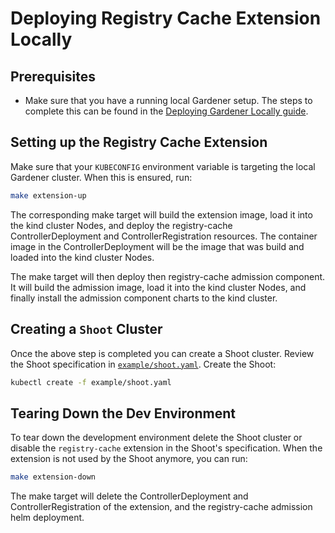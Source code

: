 # Deploying Registry Cache Extension Locally

## Prerequisites

- Make sure that you have a running local Gardener setup. The steps to complete this can be found in the [Deploying Gardener Locally guide](https://github.com/gardener/gardener/blob/master/docs/deployment/getting_started_locally.md).

## Setting up the Registry Cache Extension

Make sure that your `KUBECONFIG` environment variable is targeting the local Gardener cluster. When this is ensured, run: 

```bash
make extension-up
```

The corresponding make target will build the extension image, load it into the kind cluster Nodes, and deploy the registry-cache ControllerDeployment and ControllerRegistration resources. The container image in the ControllerDeployment will be the image that was build and loaded into the kind cluster Nodes.

The make target will then deploy then registry-cache admission component. It will build the admission image, load it into the kind cluster Nodes, and finally install the admission component charts to the kind cluster.

## Creating a `Shoot` Cluster

Once the above step is completed you can create a Shoot cluster. Review the Shoot specification in [`example/shoot.yaml`](../../example/shoot.yaml). Create the Shoot:

```bash
kubectl create -f example/shoot.yaml
```

## Tearing Down the Dev Environment

To tear down the development environment delete the Shoot cluster or disable the `registry-cache` extension in the Shoot's specification. When the extension is not used by the Shoot anymore, you can run:

```bash
make extension-down
```

The make target will delete the ControllerDeployment and ControllerRegistration of the extension, and the registry-cache admission helm deployment.
